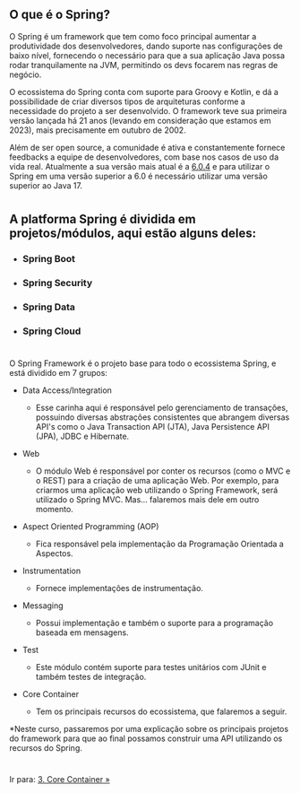 ## O que é o Spring?

O Spring é um framework que tem como foco principal aumentar a produtividade dos desenvolvedores, dando suporte nas configurações de baixo nível, fornecendo o necessário para que a sua aplicação Java possa rodar tranquilamente na JVM, permitindo os devs focarem nas regras de negócio. 

O ecossistema do Spring conta com suporte para Groovy e Kotlin, e dá a possibilidade de criar diversos tipos de arquiteturas conforme a necessidade do projeto a ser desenvolvido. O framework teve sua primeira versão lançada há 21 anos (levando em consideração que estamos em 2023), mais precisamente em outubro de 2002.

Além de ser open source, a comunidade é ativa e constantemente fornece feedbacks a equipe de desenvolvedores, com base nos casos de uso da vida real. Atualmente a sua versão mais atual é a [6.0.4](https://docs.spring.io/spring-framework/docs/current/reference/html/) e para utilizar o Spring em uma versão superior a 6.0 é necessário utilizar uma versão superior ao Java 17.

#
## A platforma Spring é dividida em projetos/módulos, aqui estão alguns deles:


- ### Spring Boot
- ### Spring Security
- ### Spring Data
- ### Spring Cloud
        
#

O Spring Framework é o projeto base para todo o ecossistema Spring, e está dividido em 7 grupos:
- Data Access/Integration
    * Esse carinha aqui é responsável pelo gerenciamento de transações, possuindo diversas abstrações consistentes que abrangem diversas API's como o Java Transaction API (JTA), Java Persistence API (JPA), JDBC e Hibernate.

- Web
    * O módulo Web é responsável por conter os recursos (como o MVC e o REST) para a criação de uma aplicação Web.
    Por exemplo, para criarmos uma aplicação web utilizando o Spring Framework, será utilizado o Spring MVC. Mas... falaremos mais dele em outro momento.

- Aspect Oriented Programming (AOP)
    * Fica responsável pela implementação da Programação Orientada a Aspectos.

- Instrumentation
    * Fornece implementações de instrumentação.

- Messaging
    * Possui implementação e também o suporte para a programação baseada em mensagens.

- Test
    * Este módulo contém suporte para testes unitários com JUnit e também testes de integração.

- Core Container
    * Tem os principais recursos do ecossistema, que falaremos a seguir.

*Neste curso, passaremos por uma explicação sobre os principais projetos do framework para que ao final possamos construir uma API utilizando os recursos do Spring.

#

Ir para: [3. Core Container »](/content/EcossistemaSpring/2-Spring/CoreContainer/CoreContainer.md)
